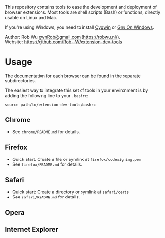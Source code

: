 This repository contains tools to ease the development and deployment
of browser extensions. Most tools are shell scripts (Bash) or functions,
directly usable on Linux and Mac.

If you're using Windows, you need to install [Cygwin](http://www.cygwin.com/)
or [Gnu On Windows](https://github.com/bmatzelle/gow/wiki).

Author: Rob Wu <gwnRob@gmail.com> (https://robwu.nl/).  
Website: https://github.com/Rob--W/extension-dev-tools

# Usage
The documentation for each browser can be found in the separate subdirectories.

The easiest way to integrate this set of tools in your environment is by adding
the following line to your `.bashrc`:

    source path/to/extension-dev-tools/bashrc

## Chrome
- See `chrome/README.md` for details.

## Firefox
- Quick start: Create a file or symlink at `firefox/codesigning.pem`
- See `firefox/README.md` for details.

## Safari
- Quick start: Create a directory or symlink at `safari/certs`
- See `safari/README.md` for details.

## Opera
## Internet Explorer
